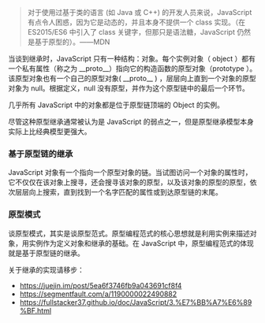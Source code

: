> 对于使用过基于类的语言 (如 Java 或 C++) 的开发人员来说，JavaScript 有点令人困惑，因为它是动态的，并且本身不提供一个 class 实现。（在 ES2015/ES6 中引入了 class 关键字，但那只是语法糖，JavaScript 仍然是基于原型的）。——MDN

当谈到继承时，JavaScript 只有一种结构：对象。每个实例对象（ object ）都有一个私有属性（称之为 \_\_proto\_\_）指向它的构造函数的原型对象（prototype ）。该原型对象也有一个自己的原型对象( \_\_proto\_\_ ) ，层层向上直到一个对象的原型对象为 null。根据定义，null 没有原型，并作为这个原型链中的最后一个环节。

几乎所有 JavaScript 中的对象都是位于原型链顶端的 Object 的实例。

尽管这种原型继承通常被认为是 JavaScript 的弱点之一，但是原型继承模型本身实际上比经典模型更强大。

### 基于原型链的继承

JavaScript 对象有一个指向一个原型对象的链。当试图访问一个对象的属性时，它不仅仅在该对象上搜寻，还会搜寻该对象的原型，以及该对象的原型的原型，依次层层向上搜索，直到找到一个名字匹配的属性或到达原型链的末尾。

### 原型模式

谈原型模式，其实是谈原型范式。原型编程范式的核心思想就是利用实例来描述对象，用实例作为定义对象和继承的基础。在 JavaScript 中，原型编程范式的体现就是基于原型链的继承。

关于继承的实现请移步：

- https://juejin.im/post/5ea6f3746fb9a043691cf8f4
- https://segmentfault.com/a/1190000022490882
- https://fullstacker37.github.io/doc/JavaScript/3.%E7%BB%A7%E6%89%BF.html
